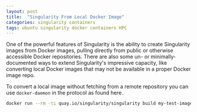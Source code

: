```yaml
---
layout: post
title:  "Singularity From Local Docker Image"
categories: singularity containers
tags: ubuntu singularity docker containers HPC
---
```


One of the powerful features of Singularity is the ability to create Singularity images from Docker images, pulling directly from public or otherwise accessible Docker repositories. There are also some un- or minimally- documented ways to extend Singularity's impressive capacity, like converting local Docker images that may not be available in a proper Docker image repo.

To convert a local image without fetching from a remote repository you can use `docker-daemon` in the protocol as found here.

```bash
docker run --rm -ti quay.io/singularity/singularity build my-test-image-output.sif docker-daemon://mytestimage:tag
```
